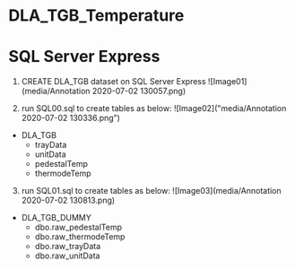 # DLA_TGB_Temperature

# SQL Server Express
1. CREATE DLA_TGB dataset on SQL Server Express
![Image01](media/Annotation 2020-07-02 130057.png)

2. run SQL00.sql to create tables as below:
![Image02]("media/Annotation 2020-07-02 130336.png")
  - DLA_TGB
    - trayData
    - unitData
    - pedestalTemp
    - thermodeTemp
    
3. run SQL01.sql to create tables as below:
![Image03](media/Annotation 2020-07-02 130813.png)
  - DLA_TGB_DUMMY
    - dbo.raw_pedestalTemp
    - dbo.raw_thermodeTemp
    - dbo.raw_trayData
    - dbo.raw_unitData
    
